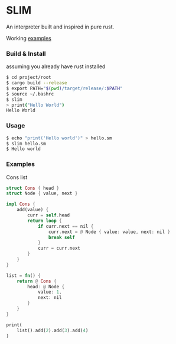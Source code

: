 # SLIM

An interpreter built and inspired in pure rust.

Working [examples](https://github.com/jjflash95/slim-examples)

### Build & Install

assuming you already have rust installed
```bash
$ cd project/root
$ cargo build --release
$ export PATH="$(pwd)/target/release/:$PATH"
$ source ~/.bashrc
$ slim
> print("Hello World")
Hello World
```

### Usage
```bash
$ echo "print('Hello world')" > hello.sm
$ slim hello.sm
$ Hello world
```

### Examples
Cons list
```rust
struct Cons { head }
struct Node { value, next }

impl Cons {
    add(value) {
        curr = self.head
        return loop {
            if curr.next == nil {
                curr.next = @ Node { value: value, next: nil }
                break self
            }
            curr = curr.next
        }
    }
}

list = fn() {
    return @ Cons {
        head: @ Node {
            value: 1,
            next: nil
        }
    }
}

print(
    list().add(2).add(3).add(4)
)
```
